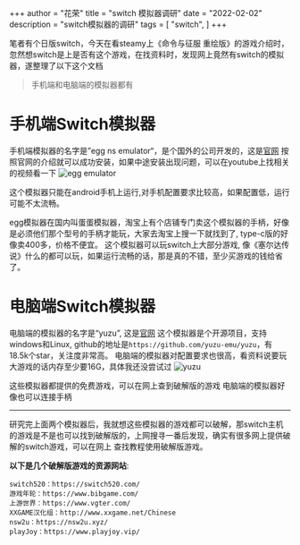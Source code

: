 +++
author = "花荣"
title = "switch 模拟器调研"
date = "2022-02-02"
description = "switch模拟器的调研"
tags = [
    "switch",
]
+++

笔者有个日版switch，今天在看steamy上《命令与征服 重绘版》的游戏介绍时，忽然想switch是上是否有这个游戏，在找资料时，发现网上竟然有switch的模拟器，遂整理了以下这个文档
<!--more-->

> 手机端和电脑端的模拟器都有

# 手机端Switch模拟器
手机端模拟器的名字是”egg ns emulator“，是个国外的公司开发的，这是[官网](https://eggns.wordpress.com/)
按照官网的介绍就可以成功安装，如果中途安装出现问题，可以在youtube上找相关的视频看一下
![egg emulator](https://s2.loli.net/2022/02/03/jzLDiCwMaKZOr8e.png)

这个模拟器只能在android手机上运行,对手机配置要求比较高，如果配置低，运行可能不太流畅。
	
egg模拟器在国内叫蛋蛋模拟器，淘宝上有个店铺专门卖这个模拟器的手柄，好像是必须他们那个型号的手柄才能玩，大家去淘宝上搜一下就找到了, type-c版的好像卖400多，价格不便宜。
这个模拟器可以玩switch上大部分游戏, 像《塞尔达传说》什么的都可以玩，如果运行流畅的话，那是真的不错，至少买游戏的钱给省了。

# 电脑端Switch模拟器
电脑端的模拟器的名字是“yuzu”, 这是[官网](https://yuzu-emu.org/) 
这个模拟器是个开源项目，支持windows和Linux, github的地址是`https://github.com/yuzu-emu/yuzu`，有18.5k个star，关注度非常高。
电脑端的模拟器对配置要求也很高，看资料说要玩大游戏的话内存至少要16G，具体我还没尝试过
![yuzu](https://s2.loli.net/2022/02/03/eOl43fXAsNLicM5.png)

这些模拟器都提供的免费游戏，可以在网上查到破解版的游戏
电脑端的模拟器好像也可以连接手柄

---

研究完上面两个模拟器后，我就想这些模拟器的游戏都可以破解，那switch主机的游戏是不是也可以找到破解版的，上网搜寻一番后发现，确实有很多网上提供破解的switch游戏，可以在网上
查找教程使用破解版游戏。

**以下是几个破解版游戏的资源网站**:

	switch520：https://switch520.com/
	游戏年轮：https://www.bibgame.com/
	上游世界：https://www.vgter.com/
	XXGAME汉化组：http://www.xxgame.net/Chinese
	nsw2u：https://nsw2u.xyz/
	playJoy：https://www.playjoy.vip/


